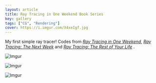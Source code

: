 ```yaml
---
layout: article
title: Ray Tracing in One Weekend Book Series
key: gallery
tags: ["CG", "Rendering"]
cover: https://i.imgur.com/X4xeIgf.jpg
---
```



<!--more-->

My first simple ray tracer! Codes from [_Ray Tracing in One Weekend_](https://raytracing.github.io/books/RayTracingInOneWeekend.html), [_Ray Tracing: The Next Week_](https://raytracing.github.io/books/RayTracingTheNextWeek.html) and [_Ray Tracing: The Rest of Your Life_](https://raytracing.github.io/books/RayTracingTheRestOfYourLife.html)
.

![Imgur](https://i.imgur.com/X4xeIgf.jpg)

![Imgur](https://i.imgur.com/jIKyO5W.jpg)

![Imgur](https://i.imgur.com/aDrWA05.jpg)